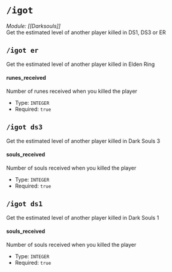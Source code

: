 # `/igot`
*Module: [[Darksouls]]*<br>
Get the estimated level of another player killed in DS1, DS3 or ER
## `/igot er`
Get the estimated level of another player killed in Elden Ring
#### runes_received
Number of runes received when you killed the player
- Type: `INTEGER`
- Required: `true`
## `/igot ds3`
Get the estimated level of another player killed in Dark Souls 3
#### souls_received
Number of souls received when you killed the player
- Type: `INTEGER`
- Required: `true`
## `/igot ds1`
Get the estimated level of another player killed in Dark Souls 1
#### souls_received
Number of souls received when you killed the player
- Type: `INTEGER`
- Required: `true`